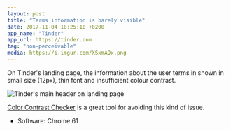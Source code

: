 ```yaml
---
layout: post
title: "Terms information is barely visible"
date: 2017-11-04 18:25:10 +0200
app_name: "Tinder"
app_url: https://tinder.com
tag: "non-perceivable"
media: https://i.imgur.com/XSxmAQx.png
---
```


On Tinder's landing page, the information about the user terms in shown in small size (12px), thin font and insufficient colour contrast.

![Tinder's main header on landing page](https://i.imgur.com/XSxmAQx.png)

[Color Contrast Checker](https://webaim.org/resources/contrastchecker/) is a great tool for avoiding this kind of issue.

* Software: Chrome 61